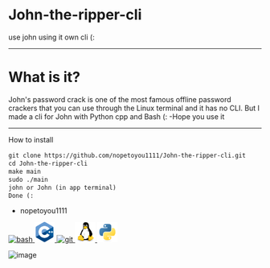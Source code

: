 # John-the-ripper-cli

use john using it own cli (:

---

# What is it?

John's password crack is one of the most famous offline password crackers that you can use through the Linux terminal and it has no CLI.
But I made a cli for John with Python cpp and Bash (:
-Hope you use it

---

How to install

```
git clone https://github.com/nopetoyou1111/John-the-ripper-cli.git
cd John-the-ripper-cli
make main
sudo ./main
john or John (in app terminal)
Done (:
```


- nopetoyou1111


<p align="left"> <a href="https://www.gnu.org/software/bash/" target="_blank" rel="noreferrer"> <img src="https://www.vectorlogo.zone/logos/gnu_bash/gnu_bash-icon.svg" alt="bash" width="40" height="40"/> </a> <a href="https://www.w3schools.com/cpp/" target="_blank" rel="noreferrer"> <img src="https://raw.githubusercontent.com/devicons/devicon/master/icons/cplusplus/cplusplus-original.svg" alt="cplusplus" width="40" height="40"/> </a> <a href="https://git-scm.com/" target="_blank" rel="noreferrer"> <img src="https://www.vectorlogo.zone/logos/git-scm/git-scm-icon.svg" alt="git" width="40" height="40"/> </a> <a href="https://www.linux.org/" target="_blank" rel="noreferrer"> <img src="https://raw.githubusercontent.com/devicons/devicon/master/icons/linux/linux-original.svg" alt="linux" width="40" height="40"/> </a> <a href="https://www.python.org" target="_blank" rel="noreferrer"> <img src="https://raw.githubusercontent.com/devicons/devicon/master/icons/python/python-original.svg" alt="python" width="40" height="40"/> </a> </p>

![image](https://user-images.githubusercontent.com/108734462/215340156-17c3ce7e-35a6-4a4f-a04e-2cc7c51ee889.png)

